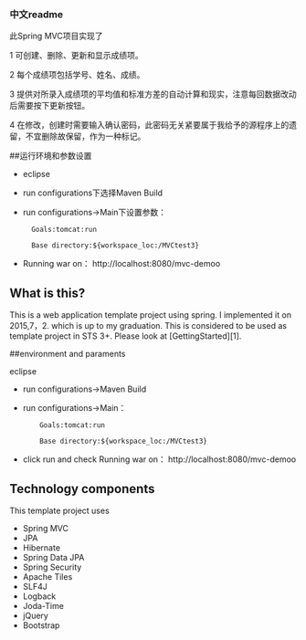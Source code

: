 ### 中文readme
  此Spring MVC项目实现了
  
  1	可创建、删除、更新和显示成绩项。
  
  2	每个成绩项包括学号、姓名、成绩。
  
  3	提供对所录入成绩项的平均值和标准方差的自动计算和现实，注意每回数据改动后需要按下更新按钮。
  
  4	在修改，创建时需要输入确认密码，此密码无关紧要属于我给予的源程序上的遗留，不宜删除故保留，作为一种标记。

##运行环境和参数设置

  * eclipse 
  
  * run configurations下选择Maven Build
  
  * run configurations->Main下设置参数：
          
          Goals:tomcat:run
          
          Base directory:${workspace_loc:/MVCtest3}
          
  * Running war on： http://localhost:8080/mvc-demoo
  
  
## What is this?

This is a web application template project using spring.
I implemented it on 2015,7，2. which is up to my graduation.
This is considered to be used as template project in STS 3+. Please look at [GettingStarted][1].


##environment and paraments
 
 eclipse 
 
* run configurations->Maven Build
 
* run configurations->Main：
         
          Goals:tomcat:run
        
          Base directory:${workspace_loc:/MVCtest3}
 
* click run and check Running war on： http://localhost:8080/mvc-demoo
  
  
## Technology components
This template project uses

* Spring MVC
* JPA
* Hibernate
* Spring Data JPA
* Spring Security
* Apache Tiles
* SLF4J
* Logback
* Joda-Time
* jQuery
* Bootstrap

